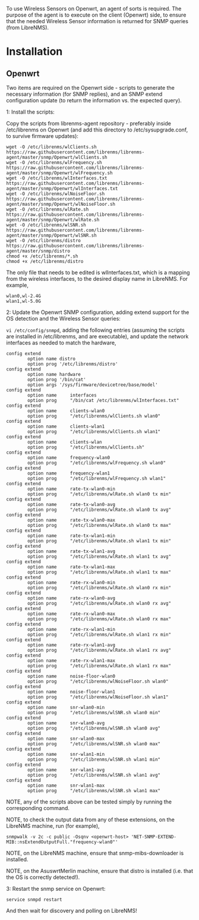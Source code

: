 To use Wireless Sensors on Openwrt, an agent of sorts is required. The
purpose of the agent is to execute on the client (Openwrt) side, to ensure
that the needed Wireless Sensor information is returned for SNMP queries (from LibreNMS).

# Installation

## Openwrt

Two items are required on the Openwrt side - scripts to generate the necessary information (for
SNMP replies), and an SNMP extend configuration update (to return the information vs. the expected
query).

1: Install the scripts:

Copy the scripts from librenms-agent repository - preferably inside /etc/librenms on Openwrt (and add this
directory to /etc/sysupgrade.conf, to survive firmware updates):
```
wget -O /etc/librenms/wlClients.sh https://raw.githubusercontent.com/librenms/librenms-agent/master/snmp/Openwrt/wlClients.sh
wget -O /etc/librenms/wlFrequency.sh https://raw.githubusercontent.com/librenms/librenms-agent/master/snmp/Openwrt/wlFrequency.sh
wget -O /etc/librenms/wlInterfaces.txt https://raw.githubusercontent.com/librenms/librenms-agent/master/snmp/Openwrt/wlInterfaces.txt
wget -O /etc/librenms/wlNoiseFloor.sh https://raw.githubusercontent.com/librenms/librenms-agent/master/snmp/Openwrt/wlNoiseFloor.sh
wget -O /etc/librenms/wlRate.sh https://raw.githubusercontent.com/librenms/librenms-agent/master/snmp/Openwrt/wlRate.sh
wget -O /etc/librenms/wlSNR.sh https://raw.githubusercontent.com/librenms/librenms-agent/master/snmp/Openwrt/wlSNR.sh
wget -O /etc/librenms/distro https://raw.githubusercontent.com/librenms/librenms-agent/master/snmp/distro
chmod +x /etc/librenms/*.sh
chmod +x /etc/librenms/distro
```

The only file that needs to be edited is wlInterfaces.txt, which is a mapping from the wireless interfaces, to
the desired display name in LibreNMS. For example,
```
wlan0,wl-2.4G
wlan1,wl-5.0G
```

2: Update the Openwrt SNMP configuration, adding extend support for the OS detection and the Wireless Sensor queries:

`vi /etc/config/snmpd`, adding the following entries (assuming the scripts are installed in /etc/librenms, and are executable),
and update the network interfaces as needed to match the hardware,

```
config extend
        option name	distro
        option prog	'/etc/librenms/distro'
config extend
        option name	hardware
        option prog	'/bin/cat'
        option args	'/sys/firmware/devicetree/base/model'
config extend
        option name     interfaces
        option prog     "/bin/cat /etc/librenms/wlInterfaces.txt"
config extend
        option name     clients-wlan0
        option prog     "/etc/librenms/wlClients.sh wlan0"
config extend
        option name     clients-wlan1
        option prog     "/etc/librenms/wlClients.sh wlan1"
config extend
        option name     clients-wlan
        option prog     "/etc/librenms/wlClients.sh"
config extend
        option name     frequency-wlan0
        option prog     "/etc/librenms/wlFrequency.sh wlan0"
config extend
        option name     frequency-wlan1
        option prog     "/etc/librenms/wlFrequency.sh wlan1"
config extend
        option name     rate-tx-wlan0-min
        option prog     "/etc/librenms/wlRate.sh wlan0 tx min"
config extend
        option name     rate-tx-wlan0-avg
        option prog     "/etc/librenms/wlRate.sh wlan0 tx avg"
config extend
        option name     rate-tx-wlan0-max
        option prog     "/etc/librenms/wlRate.sh wlan0 tx max"
config extend
        option name     rate-tx-wlan1-min
        option prog     "/etc/librenms/wlRate.sh wlan1 tx min"
config extend
        option name     rate-tx-wlan1-avg
        option prog     "/etc/librenms/wlRate.sh wlan1 tx avg"
config extend
        option name     rate-tx-wlan1-max
        option prog     "/etc/librenms/wlRate.sh wlan1 tx max"
config extend
        option name     rate-rx-wlan0-min
        option prog     "/etc/librenms/wlRate.sh wlan0 rx min"
config extend
        option name     rate-rx-wlan0-avg
        option prog     "/etc/librenms/wlRate.sh wlan0 rx avg"
config extend
        option name     rate-rx-wlan0-max
        option prog     "/etc/librenms/wlRate.sh wlan0 rx max"
config extend
        option name     rate-rx-wlan1-min
        option prog     "/etc/librenms/wlRate.sh wlan1 rx min"
config extend
        option name     rate-rx-wlan1-avg
        option prog     "/etc/librenms/wlRate.sh wlan1 rx avg"
config extend
        option name     rate-rx-wlan1-max
        option prog     "/etc/librenms/wlRate.sh wlan1 rx max"
config extend
        option name     noise-floor-wlan0
        option prog     "/etc/librenms/wlNoiseFloor.sh wlan0"
config extend
        option name     noise-floor-wlan1
        option prog     "/etc/librenms/wlNoiseFloor.sh wlan1"
config extend
        option name     snr-wlan0-min
        option prog     "/etc/librenms/wlSNR.sh wlan0 min"
config extend
        option name     snr-wlan0-avg
        option prog     "/etc/librenms/wlSNR.sh wlan0 avg"
config extend
        option name     snr-wlan0-max
        option prog     "/etc/librenms/wlSNR.sh wlan0 max"
config extend
        option name     snr-wlan1-min
        option prog     "/etc/librenms/wlSNR.sh wlan1 min"
config extend
        option name     snr-wlan1-avg
        option prog     "/etc/librenms/wlSNR.sh wlan1 avg"
config extend
        option name     snr-wlan1-max
        option prog     "/etc/librenms/wlSNR.sh wlan1 max"
```

NOTE, any of the scripts above can be tested simply by running the corresponding command.

NOTE, to check the output data from any of these extensions, on the LibreNMS machine, run (for example),

`snmpwalk -v 2c -c public -Osqnv <openwrt-host> 'NET-SNMP-EXTEND-MIB::nsExtendOutputFull."frequency-wlan0"'`

NOTE, on the LibreNMS machine, ensure that snmp-mibs-downloader is installed.

NOTE, on the AsuswrtMerlin machine, ensure that distro is installed (i.e. that the OS is correctly detected!).

3: Restart the snmp service on Openwrt:

`service snmpd restart`

And then wait for discovery and polling on LibreNMS!
